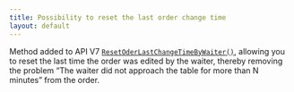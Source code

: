 ```yaml
---
title: Possibility to reset the last order change time
layout: default
---
```


Method added to API V7 [`ResetOderLastChangeTimeByWaiter()`](https://syrve.github.io/front.api.sdk/v7/html/M_Resto_Front_Api_Extensions_OperationServiceExtensions_ResetOderLastChangeTimeByWaiter.htm),
allowing you to reset the last time the order was edited by the waiter, thereby removing the problem “The waiter did not approach the table for more than N minutes” from the order.